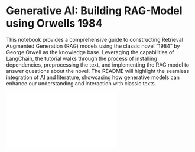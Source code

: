 # Generative AI: Building RAG-Model using Orwells 1984

This notebook provides a comprehensive guide to constructing Retrieval Augmented Generation (RAG) models using the classic novel “1984” by George Orwell as the knowledge base. Leveraging the capabilities of LangChain, the tutorial walks through the process of installing dependencies, preprocessing the text, and implementing the RAG model to answer questions about the novel. The README will highlight the seamless integration of AI and literature, showcasing how generative models can enhance our understanding and interaction with classic texts.

![Political](./1984.drawio.html)
